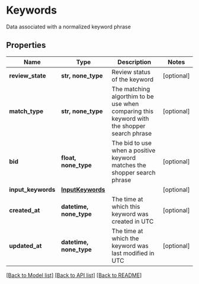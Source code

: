 # Keywords

Data associated with a normalized keyword phrase

## Properties
Name | Type | Description | Notes
------------ | ------------- | ------------- | -------------
**review_state** | **str, none_type** | Review status of the keyword | [optional] 
**match_type** | **str, none_type** | The matching algorthim to be use when comparing this keyword with the shopper search phrase | [optional] 
**bid** | **float, none_type** | The bid to use when a positive keyword matches the shopper search phrase | [optional] 
**input_keywords** | [**InputKeywords**](InputKeywords.md) |  | [optional] 
**created_at** | **datetime, none_type** | The time at which this keyword was created in UTC | [optional] 
**updated_at** | **datetime, none_type** | The time at which the keyword was last modified in UTC | [optional] 

[[Back to Model list]](../README.md#documentation-for-models) [[Back to API list]](../README.md#documentation-for-api-endpoints) [[Back to README]](../README.md)


